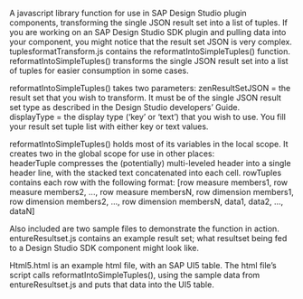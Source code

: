A javascript library function for use in SAP Design Studio plugin components, transforming the single JSON result set into a list of tuples.  If you are working on an SAP Design Studio SDK plugin and pulling data into your component, you might notice that the result set JSON is very complex.  tuplesformatTransform.js contains the reformatIntoSimpleTuples() function.  reformatIntoSimpleTuples() transforms the single JSON result set into a list of tuples for easier consumption in some cases.  

reformatIntoSimpleTuples() takes two parameters:
zenResultSetJSON = the result set that you wish to transform.  It must be of the single JSON result set type as described in the Design Studio developers’ Guide.  
displayType = the display type (‘key’ or ‘text’) that you wish to use.  You fill your result set tuple list with either key or text values.  

reformatIntoSimpleTuples() holds most of its variables in the local scope.  It creates two in the global scope for use in other places:  
headerTuple compresses the (potentially) multi-leveled header into a single header line, with the stacked text concatenated into each cell.
rowTuples contains each row with the following format: 
[row measure members1, 
row measure members2, 
..., 
row measure membersN, 
row dimension members1, 
row dimension members2, 
..., 
row dimension membersN, 
data1, 
data2, 
..., 
dataN]

Also included are two sample files to demonstrate the function in action.
entureResultset.js contains an example result set; what resultset being fed to a Design Studio SDK component might look like.

Html5.html is an example html file, with an SAP UI5 table.  The html file’s script calls reformatIntoSimpleTuples(), using the sample data from entureResultset.js and puts that data into the UI5 table.
